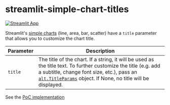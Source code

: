 # streamlit-simple-chart-titles

[![Streamlit App](https://static.streamlit.io/badges/streamlit_badge_black_white.svg)](https://simple-chart-titles-demo.streamlit.app)

Streamlit's [simple charts](https://docs.streamlit.io/develop/api-reference/charts#simple-chart-elements) (line, area, bar, scatter) have a `title` parameter that allows you to customize the chart title.

| Parameter | Description |
| --- | --- |
| `title` | The title of the chart. If a string, it will be used as the title text. To further customize the title (e.g. add a subtitle, change font size, etc.), pass an [`alt.TitleParams`](https://altair-viz.github.io/user_guide/generated/core/altair.TitleParams.html) object. If None, no title will be displayed. |

See the [PoC implementation](https://github.com/streamlit/streamlit/compare/develop...snehan/feature/chart-titles)



